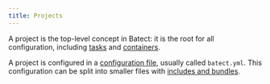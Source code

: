 ```yaml
---
title: Projects
---
```


A project is the top-level concept in Batect: it is the root for all configuration, including [tasks](tasks.md) and [containers](containers.md).

A project is configured in a [configuration file](../reference/config/overview.md), usually called `batect.yml`. This configuration can be split
into smaller files with [includes and bundles](includes-and-bundles.md).
